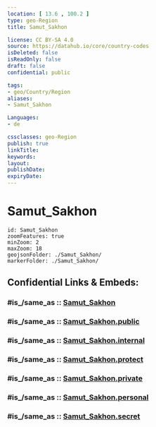 ```yaml
---
location: [ 13.6 , 100.2 ] 
type: geo-Region
title: Samut_Sakhon

license: CC BY-SA 4.0
source: https://datahub.io/core/country-codes
isDeleted: false
isReadOnly: false
draft: false
confidential: public

tags:
- geo/Country/Region
aliases:
- Samut_Sakhon

Languages:
- de

cssclasses: geo-Region
publish: true
linkTitle: 
keywords: 
layout: 
publishDate: 
expiryDate: 
---
```


# Samut_Sakhon

```leaflet
id: Samut_Sakhon
zoomFeatures: true 
minZoom: 2 
maxZoom: 18
geojsonFolder: ./Samut_Sakhon/
markerFolder: ./Samut_Sakhon/
```


## Confidential Links & Embeds: 

### #is_/same_as :: [Samut_Sakhon](/_Standards/Earth/Continent/Asia/Asia~South~East/Thailand/Provinces~Thailand/Samut_Sakhon.md) 

### #is_/same_as :: [Samut_Sakhon.public](/_public/Earth/Continent/Asia/Asia~South~East/Thailand/Provinces~Thailand/Samut_Sakhon.public.md) 

### #is_/same_as :: [Samut_Sakhon.internal](/_internal/Earth/Continent/Asia/Asia~South~East/Thailand/Provinces~Thailand/Samut_Sakhon.internal.md) 

### #is_/same_as :: [Samut_Sakhon.protect](/_protect/Earth/Continent/Asia/Asia~South~East/Thailand/Provinces~Thailand/Samut_Sakhon.protect.md) 

### #is_/same_as :: [Samut_Sakhon.private](/_private/Earth/Continent/Asia/Asia~South~East/Thailand/Provinces~Thailand/Samut_Sakhon.private.md) 

### #is_/same_as :: [Samut_Sakhon.personal](/_personal/Earth/Continent/Asia/Asia~South~East/Thailand/Provinces~Thailand/Samut_Sakhon.personal.md) 

### #is_/same_as :: [Samut_Sakhon.secret](/_secret/Earth/Continent/Asia/Asia~South~East/Thailand/Provinces~Thailand/Samut_Sakhon.secret.md)

